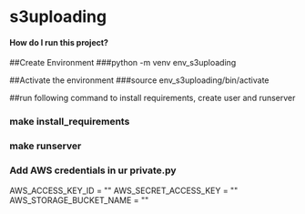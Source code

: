 # s3uploading
#### How do I run this project?

##Create Environment
###python -m venv env_s3uploading

##Activate the environment
###source env_s3uploading/bin/activate

##run following command to install requirements, create user and runserver
### make install_requirements
### make runserver

### Add AWS credentials in ur private.py
AWS_ACCESS_KEY_ID = ""
AWS_SECRET_ACCESS_KEY = ""
AWS_STORAGE_BUCKET_NAME = ""


